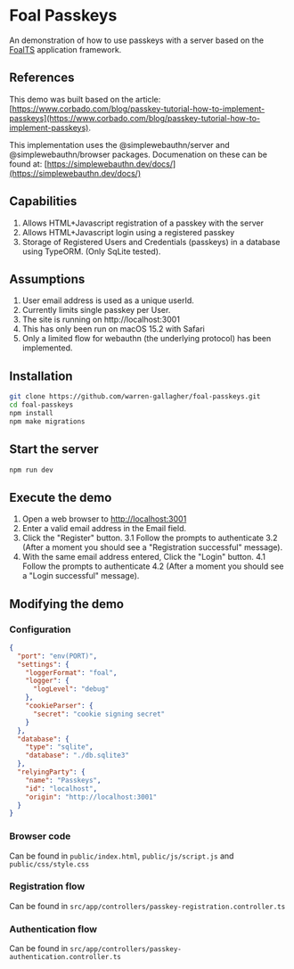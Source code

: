 # Foal Passkeys

An demonstration of how to use passkeys with a server based on the [FoalTS](https://foalts.org) application framework.

## References

This demo was built based on the article: [https://www.corbado.com/blog/passkey-tutorial-how-to-implement-passkeys](https://www.corbado.com/blog/passkey-tutorial-how-to-implement-passkeys).

This implementation uses the @simplewebauthn/server and @simplewebauthn/browser packages. Documenation on these can be found at:
[https://simplewebauthn.dev/docs/](https://simplewebauthn.dev/docs/)

## Capabilities

1. Allows HTML+Javascript registration of a passkey with the server
2. Allows HTML+Javascript login using a registered passkey
3. Storage of Registered Users and Credentials (passkeys) in a database using TypeORM. (Only SqLite tested).

## Assumptions

1. User email address is used as a unique userId.
2. Currently limits single passkey per User.
3. The site is running on http://localhost:3001
4. This has only been run on macOS 15.2 with Safari
5. Only a limited flow for webauthn (the underlying protocol) has been implemented.

## Installation
```sh
git clone https://github.com/warren-gallagher/foal-passkeys.git
cd foal-passkeys
npm install
npm make migrations
```

## Start the server
```sh
npm run dev
```

## Execute the demo
1. Open a web browser to [http://localhost:3001](http://localhost:3001)
2. Enter a valid email address in the Email field.
3. Click the "Register" button. 
  3.1 Follow the prompts to authenticate
  3.2 (After a moment you should see a "Registration successful" message).
4. With the same email address entered, Click the "Login" button. 
  4.1 Follow the prompts to authenticate
  4.2 (After a moment you should see a "Login successful" message).

## Modifying the demo

### Configuration

```json
{
  "port": "env(PORT)",
  "settings": {
    "loggerFormat": "foal",
    "logger": {
      "logLevel": "debug"
    },
    "cookieParser": {
      "secret": "cookie signing secret"
    }
  },
  "database": {
    "type": "sqlite",
    "database": "./db.sqlite3"
  },
  "relyingParty": {
    "name": "Passkeys",
    "id": "localhost",
    "origin": "http://localhost:3001"
  }
}
```
### Browser code

Can be found in `public/index.html`, `public/js/script.js` and `public/css/style.css`

### Registration flow

Can be found in `src/app/controllers/passkey-registration.controller.ts`

### Authentication flow

Can be found in `src/app/controllers/passkey-authentication.controller.ts`





